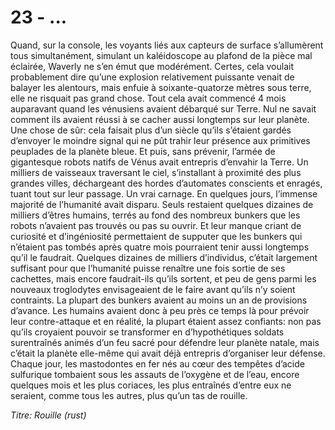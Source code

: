 # 23 - ...

Quand, sur la console, les voyants liés aux capteurs de surface s’allumèrent tous simultanément, simulant un kaléidoscope au plafond de la pièce mal éclairée, Waverly ne s’en émut que modérément. Certes, cela voulait probablement dire qu’une explosion relativement puissante venait de balayer les alentours, mais enfuie à soixante-quatorze mètres sous terre, elle ne risquait pas grand chose. Tout cela avait commencé 4 mois auparavant quand les vénusiens avaient débarqué sur Terre. Nul ne savait comment ils avaient réussi à se cacher aussi longtemps sur leur planète. Une chose de sûr: cela faisait plus d’un siècle qu’ils s’étaient gardés d’envoyer le moindre signal qui ne pût trahir leur présence aux primitives peuplades de la planète bleue. Et puis, sans prévenir, l’armée de gigantesque robots natifs de Vénus avait entrepris d’envahir la Terre. Un milliers de vaisseaux traversant le ciel, s’installant à proximité des plus grandes villes, déchargeant des hordes d’automates conscients et enragés, tuant tout sur leur passage. Un vrai carnage. En quelques jours, l’immense majorité de l’humanité avait disparu. Seuls restaient quelques dizaines de milliers d’êtres humains, terrés au fond des nombreux bunkers que les robots n’avaient pas trouvés ou pas su ouvrir. Et leur manque criant de curiosité et d’ingéniosité permettaient de supputer que les bunkers qui n’étaient pas tombés après quatre mois pourraient tenir aussi longtemps qu’il le faudrait. Quelques dizaines de milliers d’individus,  c’était largement suffisant pour que l’humanité puisse renaître une fois sortie de ses cachettes, mais encore faudrait-ils qu’ils sortent, et peu de gens parmi les nouveaux troglodytes envisageaient de le faire avant qu’ils n’y soient contraints. La plupart des bunkers avaient au moins un an de provisions d’avance. Les humains avaient donc à peu près ce temps là pour prévoir leur contre-attaque et en réalité, la plupart étaient assez confiants: non pas qu’ils croyaient pouvoir se transformer en d’hypothétiques soldats surentraînés animés d’un feu sacré pour défendre leur planète natale, mais c’était la planète elle-même qui avait déjà entrepris d’organiser leur défense. Chaque jour, les mastodontes en fer nés au cœur des tempêtes d’acide sulfurique tombaient sous les assauts de l’oxygène et de l’eau, encore quelques mois et les plus coriaces, les plus entraînés d’entre eux ne seraient, comme tous les autres, plus qu’un tas de rouille.

_Titre: Rouille (rust)_
